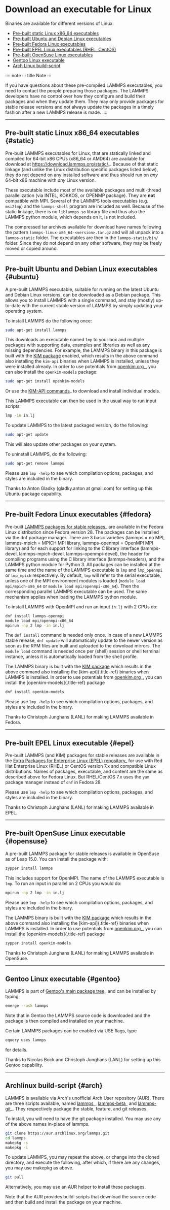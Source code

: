 # Download an executable for Linux

Binaries are available for different versions of Linux:

-   [Pre-built static Linux x86_64 executables](static)
-   [Pre-built Ubuntu and Debian Linux executables](ubuntu)
-   [Pre-built Fedora Linux executables](fedora)
-   [Pre-built EPEL Linux executables (RHEL, CentOS)](epel)
-   [Pre-built OpenSuse Linux executables](opensuse)
-   [Gentoo Linux executable](gentoo)
-   [Arch Linux build-script](arch)

:::: note
::: title
Note
:::

If you have questions about these pre-compiled LAMMPS executables, you
need to contact the people preparing those packages. The LAMMPS
developers have no control over how they configure and build their
packages and when they update them. They may only provide packages for
stable release versions and not always update the packages in a timely
fashion after a new LAMMPS release is made.
::::

------------------------------------------------------------------------

## Pre-built static Linux x86_64 executables {#static}

Pre-built LAMMPS executables for Linux, that are statically linked and
compiled for 64-bit x86 CPUs (x86_64 or AMD64) are available for
download at <https://download.lammps.org/static/>\_. Because of that
static linkage (and unlike the Linux distribution specific packages
listed below), they do not depend on any installed software and thus
should run on *any* 64-bit x86 machine with *any* Linux version.

These executable include most of the available packages and multi-thread
parallelization (via INTEL, KOKKOS, or OPENMP package). They are **not**
compatible with MPI. Several of the LAMMPS tools executables (e.g.
`msi2lmp`) and the `lammps-shell` program are included as well. Because
of the static linkage, there is no `liblammps.so` library file and thus
also the LAMMPS python module, which depends on it, is not included.

The compressed tar archives available for download have names following
the pattern `lammps-linux-x86_64-<version>.tar.gz` and will all unpack
into a `lammps-static` folder. The executables are then in the
`lammps-static/bin/` folder. Since they do not depend on any other
software, they may be freely moved or copied around.

------------------------------------------------------------------------

## Pre-built Ubuntu and Debian Linux executables {#ubuntu}

A pre-built LAMMPS executable, suitable for running on the latest Ubuntu
and Debian Linux versions, can be downloaded as a Debian package. This
allows you to install LAMMPS with a single command, and stay (mostly)
up-to-date with the current stable version of LAMMPS by simply updating
your operating system.

To install LAMMPS do the following once:

``` bash
sudo apt-get install lammps
```

This downloads an executable named `lmp` to your box and multiple
packages with supporting data, examples and libraries as well as any
missing dependencies. For example, the LAMMPS binary in this package is
built with the [KIM package](kim) enabled, which results in the above
command also installing the `kim-api` binaries when LAMMPS is installed,
unless they were installed already. In order to use potentials from
[openkim.org](https://openkim.org)\_, you can also install the
`openkim-models` package:

``` bash
sudo apt-get install openkim-models
```

Or use the [KIM-API
commands](https://openkim.org/doc/usage/obtaining-models/#installing_api)\_
to download and install individual models.

This LAMMPS executable can then be used in the usual way to run input
scripts:

``` bash
lmp -in in.lj
```

To update LAMMPS to the latest packaged version, do the following:

``` bash
sudo apt-get update
```

This will also update other packages on your system.

To uninstall LAMMPS, do the following:

``` bash
sudo apt-get remove lammps
```

Please use `lmp -help` to see which compilation options, packages, and
styles are included in the binary.

Thanks to Anton Gladky (gladky.anton at gmail.com) for setting up this
Ubuntu package capability.

------------------------------------------------------------------------

## Pre-built Fedora Linux executables {#fedora}

Pre-built [LAMMPS packages for stable
releases](https://packages.fedoraproject.org/pkgs/lammps/)\_ are
available in the Fedora Linux distribution since Fedora version 28. The
packages can be installed via the dnf package manager. There are 3 basic
varieties (lammps = no MPI, lammps-mpich = MPICH MPI library,
lammps-openmpi = OpenMPI MPI library) and for each support for linking
to the C library interface (lammps-devel, lammps-mpich-devel,
lammps-openmpi-devel), the header for compiling programs using the C
library interface (lammps-headers), and the LAMMPS python module for
Python 3. All packages can be installed at the same time and the name of
the LAMMPS executable is `lmp` and `lmp_openmpi` or `lmp_mpich`
respectively. By default, `lmp` will refer to the serial executable,
unless one of the MPI environment modules is loaded
(`module load mpi/mpich-x86_64` or `module load mpi/openmpi-x86_64`).
Then the corresponding parallel LAMMPS executable can be used. The same
mechanism applies when loading the LAMMPS python module.

To install LAMMPS with OpenMPI and run an input `in.lj` with 2 CPUs do:

``` bash
dnf install lammps-openmpi
module load mpi/openmpi-x86_64
mpirun -np 2 lmp -in in.lj
```

The `dnf install` command is needed only once. In case of a new LAMMPS
stable release, `dnf update` will automatically update to the newer
version as soon as the RPM files are built and uploaded to the download
mirrors. The `module load` command is needed once per (shell) session or
shell terminal instance, unless it is automatically loaded from the
shell profile.

The LAMMPS binary is built with the [KIM package](kim) which results in
the above command also installing the [kim-api]{.title-ref} binaries
when LAMMPS is installed. In order to use potentials from
[openkim.org](https://openkim.org)\_, you can install the
[openkim-models]{.title-ref} package

``` bash
dnf install openkim-models
```

Please use `lmp -help` to see which compilation options, packages, and
styles are included in the binary.

Thanks to Christoph Junghans (LANL) for making LAMMPS available in
Fedora.

------------------------------------------------------------------------

## Pre-built EPEL Linux executable {#epel}

Pre-built LAMMPS (and KIM) packages for stable releases are available in
the [Extra Packages for Enterprise Linux (EPEL)
repository](https://docs.fedoraproject.org/en-US/epel/)\_ for use with
Red Hat Enterprise Linux (RHEL) or CentOS version 7.x and compatible
Linux distributions. Names of packages, executable, and content are the
same as described above for Fedora Linux. But RHEL/CentOS 7.x uses the
`yum` package manager instead of `dnf` in Fedora 28.

Please use `lmp -help` to see which compilation options, packages, and
styles are included in the binary.

Thanks to Christoph Junghans (LANL) for making LAMMPS available in EPEL.

------------------------------------------------------------------------

## Pre-built OpenSuse Linux executable {#opensuse}

A pre-built LAMMPS package for stable releases is available in OpenSuse
as of Leap 15.0. You can install the package with:

``` bash
zypper install lammps
```

This includes support for OpenMPI. The name of the LAMMPS executable is
`lmp`. To run an input in parallel on 2 CPUs you would do:

``` bash
mpirun -np 2 lmp -in in.lj
```

Please use `lmp -help` to see which compilation options, packages, and
styles are included in the binary.

The LAMMPS binary is built with the [KIM package](kim) which results in
the above command also installing the [kim-api]{.title-ref} binaries
when LAMMPS is installed. In order to use potentials from
[openkim.org](https://openkim.org)\_, you can install the
[openkim-models]{.title-ref} package

``` bash
zypper install openkim-models
```

Thanks to Christoph Junghans (LANL) for making LAMMPS available in
OpenSuse.

------------------------------------------------------------------------

## Gentoo Linux executable {#gentoo}

LAMMPS is part of [Gentoo\'s main package
tree](https://packages.gentoo.org/packages/sci-physics/lammps)\_ and can
be installed by typing:

``` bash
emerge --ask lammps
```

Note that in Gentoo the LAMMPS source code is downloaded and the package
is then compiled and installed on your machine.

Certain LAMMPS packages can be enabled via USE flags, type

``` bash
equery uses lammps
```

for details.

Thanks to Nicolas Bock and Christoph Junghans (LANL) for setting up this
Gentoo capability.

------------------------------------------------------------------------

## Archlinux build-script {#arch}

LAMMPS is available via Arch\'s unofficial Arch User repository (AUR).
There are three scripts available, named
[lammps](https://aur.archlinux.org/packages/lammps)\_,
[lammps-beta](https://aur.archlinux.org/packages/lammps)\_ and
[lammps-git](https://aur.archlinux.org/packages/lammps)\_. They
respectively package the stable, feature, and git releases.

To install, you will need to have the git package installed. You may use
any of the above names in-place of lammps.

``` bash
git clone https://aur.archlinux.org/lammps.git
cd lammps
makepkg -s
makepkg -i
```

To update LAMMPS, you may repeat the above, or change into the cloned
directory, and execute the following, after which, if there are any
changes, you may use makepkg as above.

``` bash
git pull
```

Alternatively, you may use an AUR helper to install these packages.

Note that the AUR provides build-scripts that download the source code
and then build and install the package on your machine.
